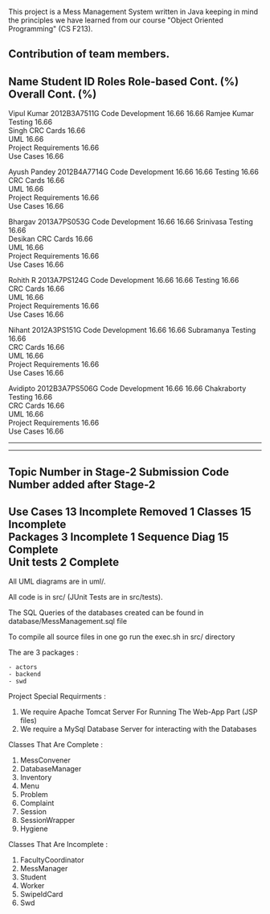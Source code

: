 This project is a Mess Management System written in Java keeping
in mind the principles we have learned from our course "Object
Oriented Programming" (CS F213).

Contribution of team members.
-------------------------------------------------------------------------------------------------------------
Name	       Student ID       Roles	             Role-based Cont. (%)    Overall Cont. (%)
-------------------------------------------------------------------------------------------------------------
Vipul Kumar    2012B3A7511G	Code Development     16.66                   16.66
Ramjee Kumar      		Testing		     16.66	
Singh	      			CRC Cards	     16.66	
	      			UML		     16.66	
	     			Project Requirements 16.66	
	      			Use Cases	     16.66	
				
Ayush Pandey	2012B4A7714G	Code Development     16.66  	 	     16.66
				Testing		     16.66	
				CRC Cards      	     16.66	
				UML	             16.66	
				Project Requirements 16.66	
				Use Cases	     16.66	
				
Bhargav 	2013A7PS053G	Code Development     16.66  		      16.66
Srinivasa			Testing		     16.66	
Desikan				CRC Cards      	     16.66	
				UML	             16.66	
				Project Requirements 16.66	
				Use Cases	     16.66	
				
Rohith R	2013A7PS124G	Code Development     16.66  			     16.66
				Testing		     16.66	
				CRC Cards      	     16.66	
				UML	             16.66	
				Project Requirements 16.66	
				Use Cases	     16.66	
				
Nihant 		2012A3PS151G	Code Development     16.66  			     16.66
Subramanya			Testing		     16.66	
				CRC Cards      	     16.66	
				UML	             16.66	
				Project Requirements 16.66	
				Use Cases	     16.66		
				
				

				
Avidipto	2012B3A7PS506G	Code Development     16.66  			     16.66
Chakraborty			Testing		     16.66	
				CRC Cards      	     16.66	
				UML	             16.66	
				Project Requirements 16.66	
				Use Cases	     16.66	
				
---------------------------------------------------------------------------------------------------------

-----------------------------------------------------------------------------------------------------
Topic		Number in Stage-2 Submission		Code		Number added after Stage-2
-----------------------------------------------------------------------------------------------------
Use Cases	13					Incomplete	Removed 1
Classes		15					Incomplete	
Packages	3					Incomplete	1
Sequence Diag	15					Complete	
Unit tests	2					Complete	
-----------------------------------------------------------------------------------------------------

All UML diagrams are in uml/.

All code is in src/ (JUnit Tests are in src/tests).

The SQL Queries of the databases created can be found in database/MessManagement.sql file

To compile all source files in one go run the exec.sh in src/ directory

The are 3 packages :

	- actors 
	- backend
	- swd

Project Special Requirments :

1. We require Apache Tomcat Server For Running The Web-App Part (JSP files)
2. We require a MySql Database Server for interacting with the Databases

Classes That Are Complete :

1. MessConvener
2. DatabaseManager
3. Inventory
4. Menu
5. Problem
6. Complaint
7. Session
8. SessionWrapper
9. Hygiene


Classes That Are Incomplete :

1. FacultyCoordinator
2. MessManager
3. Student
4. Worker
5. SwipeIdCard
6. Swd
